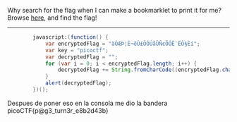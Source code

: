 Why search for the flag when I can make a bookmarklet to print it for me?Browse [here](http://titan.picoctf.net:51678/), and find the flag!


--------------------
```JAVA
        javascript:(function() {
            var encryptedFlag = "àÒÆÞ¦È¬ëÙ£ÖÓÚåÛÑ¢ÕÓË¨ËÓ§Èí";
            var key = "picoctf";
            var decryptedFlag = "";
            for (var i = 0; i < encryptedFlag.length; i++) {
                decryptedFlag += String.fromCharCode((encryptedFlag.charCodeAt(i) - key.charCodeAt(i % key.length) + 256) % 256);
            }
            alert(decryptedFlag);
        })();
```
Despues de poner eso en la consola me dio la bandera
picoCTF{p@g3_turn3r_e8b2d43b}